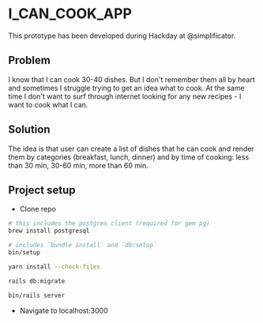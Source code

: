 # I_CAN_COOK_APP

This prototype has been developed during Hackday at @simplificator.

## Problem

I know that I can cook 30-40 dishes. But I don't remember them all by heart and sometimes I struggle trying to get an idea what to cook. At the same time I don't want to surf through internet looking for any new recipes - I want to cook what I can. 

## Solution
The idea is that user can create a list of dishes that he can cook and render them by categories (breakfast, lunch, dinner) and by time of cooking: less than 30 min, 30-60 min, more than 60 min.

## Project setup

- Clone repo

```bash
# this includes the postgres client (required for gem pg)
brew install postgresql

# includes `bundle install` and `db:setup`
bin/setup

yarn install --check-files

rails db:migrate

bin/rails server
```

- Navigate to localhost:3000
